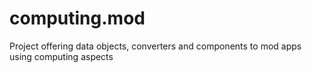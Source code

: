 # computing.mod
Project offering data objects, converters and components to mod apps using computing aspects

